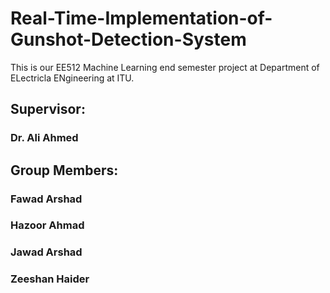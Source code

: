 # Real-Time-Implementation-of-Gunshot-Detection-System
This is our EE512 Machine Learning end semester project at Department of ELectricla ENgineering at ITU.
## Supervisor:
### Dr. Ali Ahmed
## Group Members:
### Fawad Arshad
### Hazoor Ahmad
### Jawad Arshad
### Zeeshan Haider
